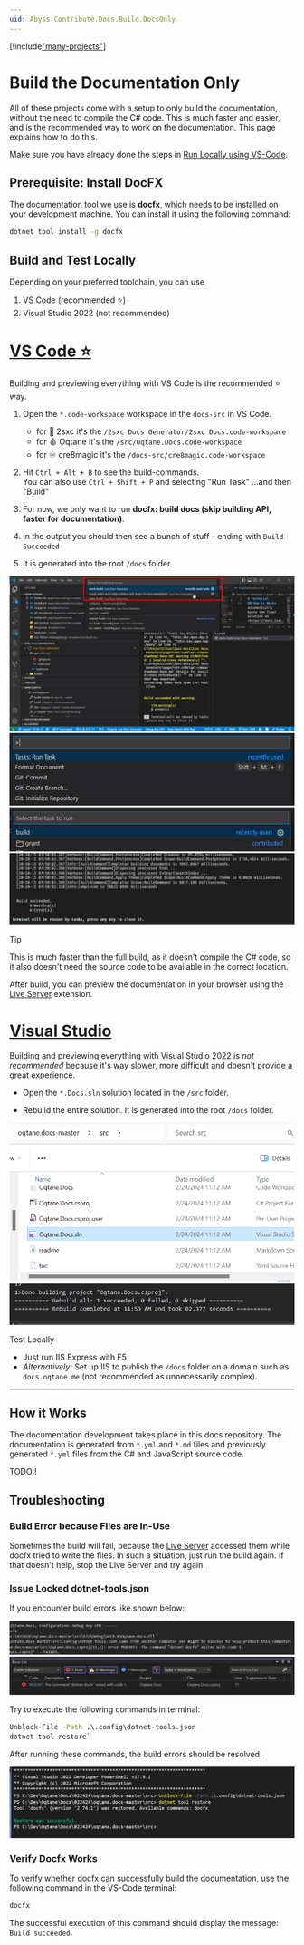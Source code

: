 ```yaml
---
uid: Abyss.Contribute.Docs.Build.DocsOnly
---
```


[!include["many-projects"](../_docs-for-many-projects.md)]

# Build the Documentation Only

All of these projects come with a setup to only build the documentation, without the need to compile the C# code.
This is much faster and easier, and is the recommended way to work on the documentation.
This page explains how to do this.

Make sure you have already done the steps in [Run Locally using VS-Code](xref:Abyss.Contribute.Docs.Setup.Index).

## Prerequisite: Install DocFX

The documentation tool we use is **docfx**, which needs to be installed on your development machine.
You can install it using the following command:

```cmd
dotnet tool install -g docfx
```

## Build and Test Locally

Depending on your preferred toolchain, you can use

1. VS Code  (recommended ⭐)
2. Visual Studio 2022 (not recommended)

# [VS Code ⭐](#tab/vs-code)

Building and previewing everything with VS Code is the recommended ⭐ way.

1. Open the `*.code-workspace` workspace in the `docs-src` in VS Code.
    * for 🌴 2sxc it's the `/2sxc Docs Generator/2sxc Docs.code-workspace`
    * for 🩸 Oqtane it's the `/src/Oqtane.Docs.code-workspace`
    * for ♾️ cre8magic it's the `/docs-src/cre8magic.code-workspace`

1. Hit `Ctrl + Alt + B` to see the build-commands.  
    You can also use `Ctrl + Shift + P` and selecting "Run Task" ...and then "Build"

1. For now, we only want to run **docfx: build docs (skip building API, faster for documentation)**.

1. In the output you should then see a bunch of stuff - ending with `Build Succeeded`

1. It is generated into the root `/docs` folder.

<div gallery="build-vs-code">
  <img src="./assets/build-in-vs-code.jpg">
  <img src="./assets/vs-code-run-task.jpg">
  <img src="./assets/vs-code-build.jpg">
  <img src="./assets/vs-code-build-succeeded.jpg">
</div>

> [!TIP]
> This is much faster than the full build, as it doesn't compile the C# code, so it also doesn't need the source code to be available in the correct location.

After build, you can preview the documentation in your browser using the [Live Server](xref:Abyss.Contribute.Docs.Setup.Preview) extension.


# [Visual Studio](#tab/visual-studio)

Building and previewing everything with Visual Studio 2022 is _not recommended_
because it's way slower, more difficult and doesn't provide a great experience.

* Open the `*.Docs.sln` solution located in the `/src` folder.

* Rebuild the entire solution. It is generated into the root `/docs` folder.

<div gallery="vs-2022">
  <img src="./assets/vs-2022-docs-solution.png">
  <img src="./assets/vs-2022-build-successful.png">
</div>

Test Locally

* Just run IIS Express with F5
* _Alternatively:_ Set up IIS to publish the `/docs` folder on a domain such as `docs.oqtane.me` (not recommended as unnecessarily complex).

---
<!-- the --- above ends the tabs -->

## How it Works

The documentation development takes place in this docs repository.
The documentation is generated from `*.yml` and `*.md` files and previously generated `*.yml` files from the C# and JavaScript source code.

TODO:!


## Troubleshooting

### Build Error because Files are In-Use

Sometimes the build will fail, because the [Live Server](xref:Abyss.Contribute.Docs.Setup.Preview) accessed them while docfx tried to write the files.
In such a situation, just run the build again. If that doesn't help, stop the Live Server and try again.

### Issue Locked dotnet-tools.json

If you encounter build errors like shown below:

<div gallery="locked-dotnet-tools">
  <img src="./assets/vs-2022-build-errors.png">
  <img src="./assets/vs-2022-build-error-code-1.png">
</div>

Try to execute the following commands in terminal:

```cmd
Unblock-File -Path .\.config\dotnet-tools.json
dotnet tool restore`
```

After running these commands, the build errors should be resolved.

![VS 2022 Build Errors Resolved](./assets/vs-2022-build-errors-resolved.png)


### Verify Docfx Works

To verify whether docfx can successfully build the documentation, use the following command in the VS-Code terminal:

```cmd
docfx
```

The successful execution of this command should display the message: `Build succeeded`.
